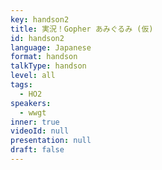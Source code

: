 ```yaml
---
key: handson2
title: 実況！Gopher あみぐるみ (仮)
id: handson2
language: Japanese
format: handson
talkType: handson
level: all
tags:
  - HO2
speakers:
  - wwgt
inner: true
videoId: null
presentation: null
draft: false
---
```

